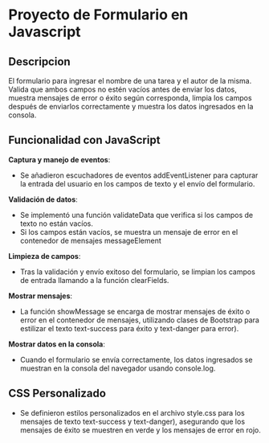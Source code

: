 # Proyecto de Formulario en Javascript

## Descripcion

El formulario para ingresar el nombre de una tarea y el autor de la misma. Valida que ambos campos no estén vacíos antes de enviar los datos, muestra mensajes de error o éxito según corresponda, limpia los campos después de enviarlos correctamente y muestra los datos ingresados en la consola.

## Funcionalidad con JavaScript

**Captura y manejo de eventos**:
   - Se añadieron escuchadores de eventos addEventListener para capturar la entrada del usuario en los campos de texto y el envío del formulario.
   
**Validación de datos**:
   - Se implementó una función validateData que verifica si los campos de texto no están vacíos.
   - Si los campos están vacíos, se muestra un mensaje de error en el contenedor de mensajes messageElement

**Limpieza de campos**:
   - Tras la validación y envío exitoso del formulario, se limpian los campos de entrada llamando a la función clearFields.
   
**Mostrar mensajes**:
   - La función showMessage se encarga de mostrar mensajes de éxito o error en el contenedor de mensajes, utilizando clases de Bootstrap para estilizar el texto  text-success para éxito y text-danger para error).

**Mostrar datos en la consola**:
   - Cuando el formulario se envía correctamente, los datos ingresados se muestran en la consola del navegador usando console.log.

## CSS Personalizado

- Se definieron estilos personalizados en el archivo style.css para los mensajes de texto text-success y text-danger), asegurando que los mensajes de éxito se muestren en verde y los mensajes de error en rojo.

